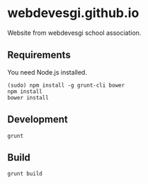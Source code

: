 webdevesgi.github.io
====================

Website from webdevesgi school association.


## Requirements

You need Node.js installed.

    (sudo) npm install -g grunt-cli bower
    npm install
    bower install

## Development

    grunt

## Build

    grunt build

